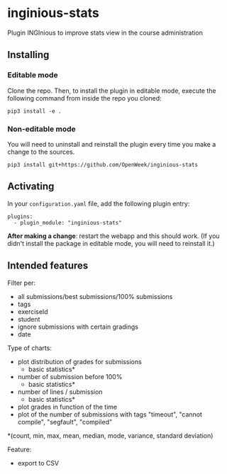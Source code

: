 # inginious-stats
Plugin INGInious to improve stats view in the course administration

## Installing
### Editable mode

Clone the repo. Then, to install the plugin in editable mode, execute the following command from inside the repo you cloned:

    pip3 install -e .

### Non-editable mode
You will need to uninstall and reinstall the plugin every time you make a change to the sources.

    pip3 install git+https://github.com/OpenWeek/inginious-stats

## Activating

In your ``configuration.yaml`` file, add the following plugin entry:

    plugins:
      - plugin_module: "inginious-stats"

**After making a change**: restart the webapp and this should work. (If you didn't install the package in editable mode, you will need to reinstall it.)

## Intended features
Filter per:
- all submissions/best submissions/100% submissions
- tags
- exerciseId
- student
- ignore submissions with certain gradings
- date

Type of charts:
- plot distribution of grades for submissions
    - basic statistics*
- number of submission before 100%
    - basic statistics*
- number of lines / submission
    - basic statistics*
- plot grades in function of the time
- plot of the number of submissions with tags "timeout", "cannot compile", "segfault", "compiled"

*(count, min, max, mean, median, mode, variance, standard deviation)

Feature:
- export to CSV

